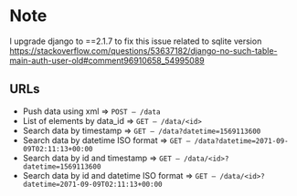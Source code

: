 # Note
I upgrade django to ==2.1.7 to fix this issue related to sqlite version
https://stackoverflow.com/questions/53637182/django-no-such-table-main-auth-user-old#comment96910658_54995089

## URLs

- Push data using xml => `POST – /data`
- List of elements by data_id => `GET – /data/<id>`
- Search data by timestamp => `GET – /data?datetime=1569113600`
- Search data by datetime ISO format => `GET – /data?datetime=2071-09-09T02:11:13+00:00`
- Search data by id and timestamp => `GET – /data/<id>?datetime=1569113600`
- Search data by id and datetime ISO format => `GET – /data/<id>?datetime=2071-09-09T02:11:13+00:00`